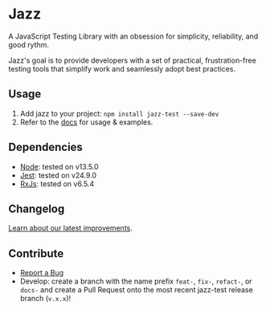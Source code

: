 # Jazz

A JavaScript Testing Library with an obsession for simplicity, reliability, and good rythm.

Jazz's goal is to provide developers with a set of practical, frustration-free testing tools that simplify work and seamlessly adopt best practices.

## Usage

1) Add jazz to your project: `npm install jazz-test --save-dev`
2) Refer to the [docs](https://github.com/jolares/jazz-test/wiki) for usage & examples.

## Dependencies

- [Node](https://nodejs.org): tested on v13.5.0
- [Jest](https://jestjs.io): tested on v24.9.0
- [RxJs](https://rxjs-dev.firebaseapp.com): tested on v6.5.4

## Changelog

[Learn about our latest improvements](https://github.com/jolares/jazz/blob/master/CHANGELOG.md).

## Contribute

- [Report a Bug](https://github.com/jolares/jazz-test/issues)
- Develop: create a branch with the name prefix `feat-`, `fix-`, `refact-`, or `docs-` and create a Pull Request onto the most recent jazz-test release branch (`v.x.x`)!